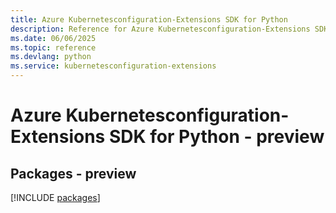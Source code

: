 ```yaml
---
title: Azure Kubernetesconfiguration-Extensions SDK for Python
description: Reference for Azure Kubernetesconfiguration-Extensions SDK for Python
ms.date: 06/06/2025
ms.topic: reference
ms.devlang: python
ms.service: kubernetesconfiguration-extensions
---
```

# Azure Kubernetesconfiguration-Extensions SDK for Python - preview
## Packages - preview
[!INCLUDE [packages](kubernetesconfiguration-extensions-index.md)]